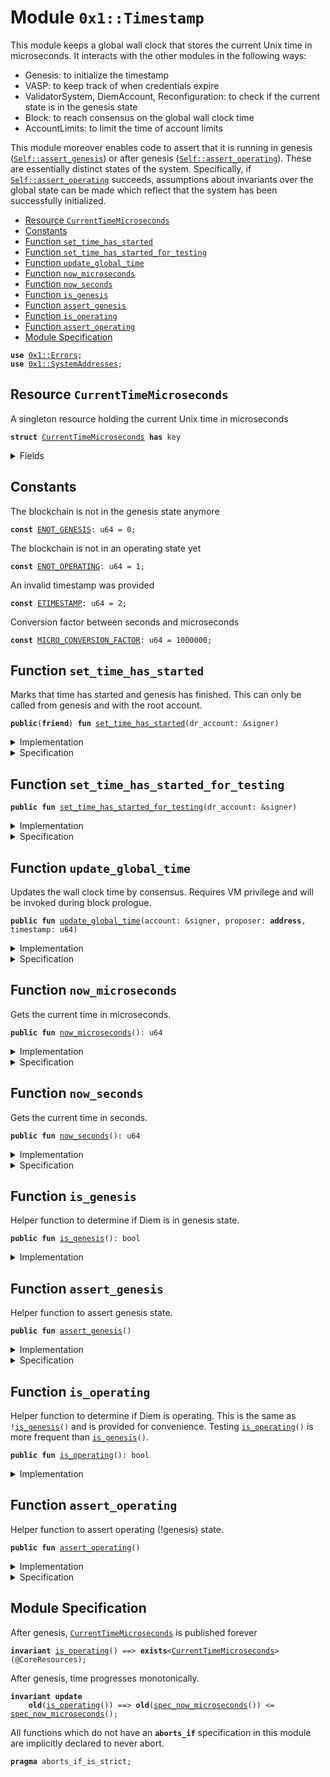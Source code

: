 
<a name="0x1_Timestamp"></a>

# Module `0x1::Timestamp`

This module keeps a global wall clock that stores the current Unix time in microseconds.
It interacts with the other modules in the following ways:

* Genesis: to initialize the timestamp
* VASP: to keep track of when credentials expire
* ValidatorSystem, DiemAccount, Reconfiguration: to check if the current state is in the genesis state
* Block: to reach consensus on the global wall clock time
* AccountLimits: to limit the time of account limits

This module moreover enables code to assert that it is running in genesis (<code><a href="Timestamp.md#0x1_Timestamp_assert_genesis">Self::assert_genesis</a></code>) or after
genesis (<code><a href="Timestamp.md#0x1_Timestamp_assert_operating">Self::assert_operating</a></code>). These are essentially distinct states of the system. Specifically,
if <code><a href="Timestamp.md#0x1_Timestamp_assert_operating">Self::assert_operating</a></code> succeeds, assumptions about invariants over the global state can be made
which reflect that the system has been successfully initialized.


-  [Resource `CurrentTimeMicroseconds`](#0x1_Timestamp_CurrentTimeMicroseconds)
-  [Constants](#@Constants_0)
-  [Function `set_time_has_started`](#0x1_Timestamp_set_time_has_started)
-  [Function `set_time_has_started_for_testing`](#0x1_Timestamp_set_time_has_started_for_testing)
-  [Function `update_global_time`](#0x1_Timestamp_update_global_time)
-  [Function `now_microseconds`](#0x1_Timestamp_now_microseconds)
-  [Function `now_seconds`](#0x1_Timestamp_now_seconds)
-  [Function `is_genesis`](#0x1_Timestamp_is_genesis)
-  [Function `assert_genesis`](#0x1_Timestamp_assert_genesis)
-  [Function `is_operating`](#0x1_Timestamp_is_operating)
-  [Function `assert_operating`](#0x1_Timestamp_assert_operating)
-  [Module Specification](#@Module_Specification_1)


<pre><code><b>use</b> <a href="../../../../../../../experimental/releases/artifacts/current/build/MoveStdlib/docs/Errors.md#0x1_Errors">0x1::Errors</a>;
<b>use</b> <a href="SystemAddresses.md#0x1_SystemAddresses">0x1::SystemAddresses</a>;
</code></pre>



<a name="0x1_Timestamp_CurrentTimeMicroseconds"></a>

## Resource `CurrentTimeMicroseconds`

A singleton resource holding the current Unix time in microseconds


<pre><code><b>struct</b> <a href="Timestamp.md#0x1_Timestamp_CurrentTimeMicroseconds">CurrentTimeMicroseconds</a> <b>has</b> key
</code></pre>



<details>
<summary>Fields</summary>


<dl>
<dt>
<code>microseconds: u64</code>
</dt>
<dd>

</dd>
</dl>


</details>

<a name="@Constants_0"></a>

## Constants


<a name="0x1_Timestamp_ENOT_GENESIS"></a>

The blockchain is not in the genesis state anymore


<pre><code><b>const</b> <a href="Timestamp.md#0x1_Timestamp_ENOT_GENESIS">ENOT_GENESIS</a>: u64 = 0;
</code></pre>



<a name="0x1_Timestamp_ENOT_OPERATING"></a>

The blockchain is not in an operating state yet


<pre><code><b>const</b> <a href="Timestamp.md#0x1_Timestamp_ENOT_OPERATING">ENOT_OPERATING</a>: u64 = 1;
</code></pre>



<a name="0x1_Timestamp_ETIMESTAMP"></a>

An invalid timestamp was provided


<pre><code><b>const</b> <a href="Timestamp.md#0x1_Timestamp_ETIMESTAMP">ETIMESTAMP</a>: u64 = 2;
</code></pre>



<a name="0x1_Timestamp_MICRO_CONVERSION_FACTOR"></a>

Conversion factor between seconds and microseconds


<pre><code><b>const</b> <a href="Timestamp.md#0x1_Timestamp_MICRO_CONVERSION_FACTOR">MICRO_CONVERSION_FACTOR</a>: u64 = 1000000;
</code></pre>



<a name="0x1_Timestamp_set_time_has_started"></a>

## Function `set_time_has_started`

Marks that time has started and genesis has finished. This can only be called from genesis and with the root
account.


<pre><code><b>public</b>(<b>friend</b>) <b>fun</b> <a href="Timestamp.md#0x1_Timestamp_set_time_has_started">set_time_has_started</a>(dr_account: &signer)
</code></pre>



<details>
<summary>Implementation</summary>


<pre><code><b>public</b>(<b>friend</b>) <b>fun</b> <a href="Timestamp.md#0x1_Timestamp_set_time_has_started">set_time_has_started</a>(dr_account: &signer) {
    <a href="Timestamp.md#0x1_Timestamp_assert_genesis">assert_genesis</a>();
    <a href="SystemAddresses.md#0x1_SystemAddresses_assert_core_resource">SystemAddresses::assert_core_resource</a>(dr_account);
    <b>let</b> timer = <a href="Timestamp.md#0x1_Timestamp_CurrentTimeMicroseconds">CurrentTimeMicroseconds</a> { microseconds: 0 };
    <b>move_to</b>(dr_account, timer);
}
</code></pre>



</details>

<details>
<summary>Specification</summary>


This function can't be verified on its own and has to be verified in the context of Genesis execution.

After time has started, all invariants guarded by <code><a href="Timestamp.md#0x1_Timestamp_is_operating">Timestamp::is_operating</a></code> will become activated
and need to hold.


<pre><code><b>pragma</b> delegate_invariants_to_caller;
<b>include</b> <a href="Timestamp.md#0x1_Timestamp_AbortsIfNotGenesis">AbortsIfNotGenesis</a>;
<b>include</b> <a href="SystemAddresses.md#0x1_SystemAddresses_AbortsIfNotCoreResource">SystemAddresses::AbortsIfNotCoreResource</a>{addr: <a href="../../../../../../../experimental/releases/artifacts/current/build/MoveStdlib/docs/Signer.md#0x1_Signer_address_of">Signer::address_of</a>(dr_account)};
<b>ensures</b> <a href="Timestamp.md#0x1_Timestamp_is_operating">is_operating</a>();
</code></pre>



</details>

<a name="0x1_Timestamp_set_time_has_started_for_testing"></a>

## Function `set_time_has_started_for_testing`



<pre><code><b>public</b> <b>fun</b> <a href="Timestamp.md#0x1_Timestamp_set_time_has_started_for_testing">set_time_has_started_for_testing</a>(dr_account: &signer)
</code></pre>



<details>
<summary>Implementation</summary>


<pre><code><b>public</b> <b>fun</b> <a href="Timestamp.md#0x1_Timestamp_set_time_has_started_for_testing">set_time_has_started_for_testing</a>(dr_account: &signer) {
    <a href="Timestamp.md#0x1_Timestamp_set_time_has_started">set_time_has_started</a>(dr_account);
}
</code></pre>



</details>

<details>
<summary>Specification</summary>



<pre><code><b>pragma</b> verify = <b>false</b>;
</code></pre>



</details>

<a name="0x1_Timestamp_update_global_time"></a>

## Function `update_global_time`

Updates the wall clock time by consensus. Requires VM privilege and will be invoked during block prologue.


<pre><code><b>public</b> <b>fun</b> <a href="Timestamp.md#0x1_Timestamp_update_global_time">update_global_time</a>(account: &signer, proposer: <b>address</b>, timestamp: u64)
</code></pre>



<details>
<summary>Implementation</summary>


<pre><code><b>public</b> <b>fun</b> <a href="Timestamp.md#0x1_Timestamp_update_global_time">update_global_time</a>(
    account: &signer,
    proposer: <b>address</b>,
    timestamp: u64
) <b>acquires</b> <a href="Timestamp.md#0x1_Timestamp_CurrentTimeMicroseconds">CurrentTimeMicroseconds</a> {
    <a href="Timestamp.md#0x1_Timestamp_assert_operating">assert_operating</a>();
    // Can only be invoked by DiemVM signer.
    <a href="SystemAddresses.md#0x1_SystemAddresses_assert_vm">SystemAddresses::assert_vm</a>(account);

    <b>let</b> global_timer = <b>borrow_global_mut</b>&lt;<a href="Timestamp.md#0x1_Timestamp_CurrentTimeMicroseconds">CurrentTimeMicroseconds</a>&gt;(@CoreResources);
    <b>let</b> now = global_timer.microseconds;
    <b>if</b> (proposer == @VMReserved) {
        // NIL block <b>with</b> null <b>address</b> <b>as</b> proposer. <a href="Timestamp.md#0x1_Timestamp">Timestamp</a> must be equal.
        <b>assert</b>!(now == timestamp, <a href="../../../../../../../experimental/releases/artifacts/current/build/MoveStdlib/docs/Errors.md#0x1_Errors_invalid_argument">Errors::invalid_argument</a>(<a href="Timestamp.md#0x1_Timestamp_ETIMESTAMP">ETIMESTAMP</a>));
    } <b>else</b> {
        // Normal block. Time must advance
        <b>assert</b>!(now &lt; timestamp, <a href="../../../../../../../experimental/releases/artifacts/current/build/MoveStdlib/docs/Errors.md#0x1_Errors_invalid_argument">Errors::invalid_argument</a>(<a href="Timestamp.md#0x1_Timestamp_ETIMESTAMP">ETIMESTAMP</a>));
    };
    global_timer.microseconds = timestamp;
}
</code></pre>



</details>

<details>
<summary>Specification</summary>



<pre><code><b>pragma</b> opaque;
<b>modifies</b> <b>global</b>&lt;<a href="Timestamp.md#0x1_Timestamp_CurrentTimeMicroseconds">CurrentTimeMicroseconds</a>&gt;(@CoreResources);
<b>let</b> now = <a href="Timestamp.md#0x1_Timestamp_spec_now_microseconds">spec_now_microseconds</a>();
<b>let</b> <b>post</b> post_now = <a href="Timestamp.md#0x1_Timestamp_spec_now_microseconds">spec_now_microseconds</a>();
</code></pre>


Conditions unique for abstract and concrete version of this function.


<pre><code><b>include</b> <a href="Timestamp.md#0x1_Timestamp_AbortsIfNotOperating">AbortsIfNotOperating</a>;
<b>include</b> <a href="SystemAddresses.md#0x1_SystemAddresses_AbortsIfNotVM">SystemAddresses::AbortsIfNotVM</a>;
<b>ensures</b> post_now == timestamp;
</code></pre>


Conditions we only check for the implementation, but do not pass to the caller.


<pre><code><b>aborts_if</b> [concrete]
    (<b>if</b> (proposer == @VMReserved) {
        now != timestamp
     } <b>else</b>  {
        now &gt;= timestamp
     }
    )
    <b>with</b> Errors::INVALID_ARGUMENT;
</code></pre>



</details>

<a name="0x1_Timestamp_now_microseconds"></a>

## Function `now_microseconds`

Gets the current time in microseconds.


<pre><code><b>public</b> <b>fun</b> <a href="Timestamp.md#0x1_Timestamp_now_microseconds">now_microseconds</a>(): u64
</code></pre>



<details>
<summary>Implementation</summary>


<pre><code><b>public</b> <b>fun</b> <a href="Timestamp.md#0x1_Timestamp_now_microseconds">now_microseconds</a>(): u64 <b>acquires</b> <a href="Timestamp.md#0x1_Timestamp_CurrentTimeMicroseconds">CurrentTimeMicroseconds</a> {
    <a href="Timestamp.md#0x1_Timestamp_assert_operating">assert_operating</a>();
    <b>borrow_global</b>&lt;<a href="Timestamp.md#0x1_Timestamp_CurrentTimeMicroseconds">CurrentTimeMicroseconds</a>&gt;(@CoreResources).microseconds
}
</code></pre>



</details>

<details>
<summary>Specification</summary>



<pre><code><b>pragma</b> opaque;
<b>include</b> <a href="Timestamp.md#0x1_Timestamp_AbortsIfNotOperating">AbortsIfNotOperating</a>;
<b>ensures</b> result == <a href="Timestamp.md#0x1_Timestamp_spec_now_microseconds">spec_now_microseconds</a>();
</code></pre>




<a name="0x1_Timestamp_spec_now_microseconds"></a>


<pre><code><b>fun</b> <a href="Timestamp.md#0x1_Timestamp_spec_now_microseconds">spec_now_microseconds</a>(): u64 {
   <b>global</b>&lt;<a href="Timestamp.md#0x1_Timestamp_CurrentTimeMicroseconds">CurrentTimeMicroseconds</a>&gt;(@CoreResources).microseconds
}
</code></pre>



</details>

<a name="0x1_Timestamp_now_seconds"></a>

## Function `now_seconds`

Gets the current time in seconds.


<pre><code><b>public</b> <b>fun</b> <a href="Timestamp.md#0x1_Timestamp_now_seconds">now_seconds</a>(): u64
</code></pre>



<details>
<summary>Implementation</summary>


<pre><code><b>public</b> <b>fun</b> <a href="Timestamp.md#0x1_Timestamp_now_seconds">now_seconds</a>(): u64 <b>acquires</b> <a href="Timestamp.md#0x1_Timestamp_CurrentTimeMicroseconds">CurrentTimeMicroseconds</a> {
    <a href="Timestamp.md#0x1_Timestamp_now_microseconds">now_microseconds</a>() / <a href="Timestamp.md#0x1_Timestamp_MICRO_CONVERSION_FACTOR">MICRO_CONVERSION_FACTOR</a>
}
</code></pre>



</details>

<details>
<summary>Specification</summary>



<pre><code><b>pragma</b> opaque;
<b>include</b> <a href="Timestamp.md#0x1_Timestamp_AbortsIfNotOperating">AbortsIfNotOperating</a>;
<b>ensures</b> result == <a href="Timestamp.md#0x1_Timestamp_spec_now_seconds">spec_now_seconds</a>();
</code></pre>




<a name="0x1_Timestamp_spec_now_seconds"></a>


<pre><code><b>fun</b> <a href="Timestamp.md#0x1_Timestamp_spec_now_seconds">spec_now_seconds</a>(): u64 {
   <a href="Timestamp.md#0x1_Timestamp_spec_now_microseconds">spec_now_microseconds</a>() / <a href="Timestamp.md#0x1_Timestamp_MICRO_CONVERSION_FACTOR">MICRO_CONVERSION_FACTOR</a>
}
</code></pre>



</details>

<a name="0x1_Timestamp_is_genesis"></a>

## Function `is_genesis`

Helper function to determine if Diem is in genesis state.


<pre><code><b>public</b> <b>fun</b> <a href="Timestamp.md#0x1_Timestamp_is_genesis">is_genesis</a>(): bool
</code></pre>



<details>
<summary>Implementation</summary>


<pre><code><b>public</b> <b>fun</b> <a href="Timestamp.md#0x1_Timestamp_is_genesis">is_genesis</a>(): bool {
    !<b>exists</b>&lt;<a href="Timestamp.md#0x1_Timestamp_CurrentTimeMicroseconds">CurrentTimeMicroseconds</a>&gt;(@CoreResources)
}
</code></pre>



</details>

<a name="0x1_Timestamp_assert_genesis"></a>

## Function `assert_genesis`

Helper function to assert genesis state.


<pre><code><b>public</b> <b>fun</b> <a href="Timestamp.md#0x1_Timestamp_assert_genesis">assert_genesis</a>()
</code></pre>



<details>
<summary>Implementation</summary>


<pre><code><b>public</b> <b>fun</b> <a href="Timestamp.md#0x1_Timestamp_assert_genesis">assert_genesis</a>() {
    <b>assert</b>!(<a href="Timestamp.md#0x1_Timestamp_is_genesis">is_genesis</a>(), <a href="../../../../../../../experimental/releases/artifacts/current/build/MoveStdlib/docs/Errors.md#0x1_Errors_invalid_state">Errors::invalid_state</a>(<a href="Timestamp.md#0x1_Timestamp_ENOT_GENESIS">ENOT_GENESIS</a>));
}
</code></pre>



</details>

<details>
<summary>Specification</summary>



<pre><code><b>pragma</b> opaque = <b>true</b>;
<b>include</b> <a href="Timestamp.md#0x1_Timestamp_AbortsIfNotGenesis">AbortsIfNotGenesis</a>;
</code></pre>



</details>

<a name="0x1_Timestamp_is_operating"></a>

## Function `is_operating`

Helper function to determine if Diem is operating. This is the same as <code>!<a href="Timestamp.md#0x1_Timestamp_is_genesis">is_genesis</a>()</code> and is provided
for convenience. Testing <code><a href="Timestamp.md#0x1_Timestamp_is_operating">is_operating</a>()</code> is more frequent than <code><a href="Timestamp.md#0x1_Timestamp_is_genesis">is_genesis</a>()</code>.


<pre><code><b>public</b> <b>fun</b> <a href="Timestamp.md#0x1_Timestamp_is_operating">is_operating</a>(): bool
</code></pre>



<details>
<summary>Implementation</summary>


<pre><code><b>public</b> <b>fun</b> <a href="Timestamp.md#0x1_Timestamp_is_operating">is_operating</a>(): bool {
    <b>exists</b>&lt;<a href="Timestamp.md#0x1_Timestamp_CurrentTimeMicroseconds">CurrentTimeMicroseconds</a>&gt;(@CoreResources)
}
</code></pre>



</details>

<a name="0x1_Timestamp_assert_operating"></a>

## Function `assert_operating`

Helper function to assert operating (!genesis) state.


<pre><code><b>public</b> <b>fun</b> <a href="Timestamp.md#0x1_Timestamp_assert_operating">assert_operating</a>()
</code></pre>



<details>
<summary>Implementation</summary>


<pre><code><b>public</b> <b>fun</b> <a href="Timestamp.md#0x1_Timestamp_assert_operating">assert_operating</a>() {
    <b>assert</b>!(<a href="Timestamp.md#0x1_Timestamp_is_operating">is_operating</a>(), <a href="../../../../../../../experimental/releases/artifacts/current/build/MoveStdlib/docs/Errors.md#0x1_Errors_invalid_state">Errors::invalid_state</a>(<a href="Timestamp.md#0x1_Timestamp_ENOT_OPERATING">ENOT_OPERATING</a>));
}
</code></pre>



</details>

<details>
<summary>Specification</summary>



<pre><code><b>pragma</b> opaque = <b>true</b>;
<b>include</b> <a href="Timestamp.md#0x1_Timestamp_AbortsIfNotOperating">AbortsIfNotOperating</a>;
</code></pre>


Helper schema to specify that a function aborts if not operating.


<a name="0x1_Timestamp_AbortsIfNotOperating"></a>


<pre><code><b>schema</b> <a href="Timestamp.md#0x1_Timestamp_AbortsIfNotOperating">AbortsIfNotOperating</a> {
    <b>aborts_if</b> !<a href="Timestamp.md#0x1_Timestamp_is_operating">is_operating</a>() <b>with</b> Errors::INVALID_STATE;
}
</code></pre>



</details>

<a name="@Module_Specification_1"></a>

## Module Specification



After genesis, <code><a href="Timestamp.md#0x1_Timestamp_CurrentTimeMicroseconds">CurrentTimeMicroseconds</a></code> is published forever


<pre><code><b>invariant</b> <a href="Timestamp.md#0x1_Timestamp_is_operating">is_operating</a>() ==&gt; <b>exists</b>&lt;<a href="Timestamp.md#0x1_Timestamp_CurrentTimeMicroseconds">CurrentTimeMicroseconds</a>&gt;(@CoreResources);
</code></pre>


After genesis, time progresses monotonically.


<pre><code><b>invariant</b> <b>update</b>
    <b>old</b>(<a href="Timestamp.md#0x1_Timestamp_is_operating">is_operating</a>()) ==&gt; <b>old</b>(<a href="Timestamp.md#0x1_Timestamp_spec_now_microseconds">spec_now_microseconds</a>()) &lt;= <a href="Timestamp.md#0x1_Timestamp_spec_now_microseconds">spec_now_microseconds</a>();
</code></pre>



All functions which do not have an <code><b>aborts_if</b></code> specification in this module are implicitly declared
to never abort.


<pre><code><b>pragma</b> aborts_if_is_strict;
</code></pre>


[//]: # ("File containing references which can be used from documentation")
[ACCESS_CONTROL]: https://github.com/diem/dip/blob/main/dips/dip-2.md
[ROLE]: https://github.com/diem/dip/blob/main/dips/dip-2.md#roles
[PERMISSION]: https://github.com/diem/dip/blob/main/dips/dip-2.md#permissions
